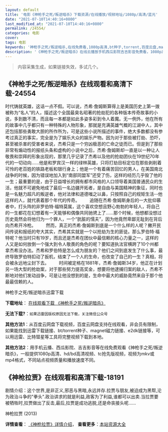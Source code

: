 ```yaml
---
layout: default
title: '电影《神枪手之死/叛逆暗杀》下载资源/在线播放/视频地址/1080p/高清/蓝光'
date: "2021-07-10T14:40:16+0800"
last_modified_at: "2021-07-10T14:40:16+0800"
permalink: /24554/
categories: 电影
cover:
tags: 电影
keywords: '神枪手之死/叛逆暗杀,在线免费看,1080p高清,bt种子,torrent,百度云盘,magnet,磁力链,迅雷下载资源'
description: '《神枪手之死/叛逆暗杀》在线云播放手机西瓜影院吉吉影音免费看，1080p高清bd/hd未删减完整版和tc抢先枪版，mkv/mp4格式，附带bt/torrent种子、magnet/磁力链、百度云盘、网盘资源迅雷下载链接'
---
```


>内容采集生成，如果链接失效，多试几个。


## 《神枪手之死/叛逆暗杀》在线观看和高清下载-24554

时代铸就英雄，这话一点不假。可以说，杰希&middot;詹姆斯算得上是美国历史上第一拨被称为“名人”的人，描述这个全国最臭名昭著的抢劫犯的各种版本传奇故事的小说，多到数不清，而且每一本都是如此多姿多彩到令人着魔。无一例外，他在所有的故事中几乎都只有一种特殊的人物形象，那就是充满英雄气概的江湖中人，其中还包括那些勇敢大胆的所作所为，可是这些小说所描述的事件，绝大多数都没有参考过真正的事实，完全是为了娱乐大众的娱乐产物。因为对于那些被打劫、恐吓，甚至被杀害的受害者来说，杰希只是一个穷凶极恶的亡命之徒而已。但是到了那些非常有煽动性的报纸头条和虚构的小说中之后，杰希·詹姆斯却一直是以一种让人敬畏和崇拜的形象出现的，那里几乎记录了杰希以及他的抢劫团伙在19世纪70年代的一切动向&hellip;…他是和罗宾汉一样的绿林英雄，只将打劫目标定位在那些剥削着可怜的老百姓的铁路老板和银行身上；他是一个有着痛苦回忆的男人，在美国南北战争的时候，因为错误地加入到“南部同盟军&rdquo;还受了伤，这样的经历几乎毁了他的一生；最重要的是，由于日益增长的拥有都市风格的人口领导着美国普通民众的生活，他就不可避免地成了最后一名边疆开拓者，是自由与美国精神的象征，同时也是一名魅力超凡的叛逆者，他对法律和道德嗤之以鼻，只按照自己的规矩生活--他这样的人，就代表着那个年代的传奇。 　　追随在杰希&middot;詹姆斯身后的一大批仰慕者中，打头阵的非罗伯特&middot;福特莫属，这个喜欢空想且野心勃勃的年轻人，将自己的一生都花在幻想着有一天能够和偶像共同驰骋上了……那个时候，他想都没想过历史竟然会将他归为一个罪人，一个&ldquo;肮脏的懦夫&rdquo;，因为他竟然卑鄙无耻到在背后向杰希开冷枪。 　　然而，真正的杰希&middot;詹姆斯到底是一个什么样的人呢？撇开民间传说和报纸的夸大其实，杰希其实就是一个以抢劫为生的匪徒。那么罗伯特·福特呢？他当时只有19岁，而且还是杰希在团伙中最信赖的核心力量之一，这样的人又是如何放倒一个强大到令人敬畏的角色的呢？要知道执法官横跨了10个州都拿杰希没办法。杰希和罗伯特是怎么成为朋友的？他们之间到底发生了什么事，最终导致罗伯特扣动了扳机，结束了一个人的生命，也改变了自己的一生？真相，将会被永远地尘封下去。 　　时间被定格在1881年，杰希·詹姆斯34岁，他正在计划另一场大型的抢劫案，对于那些努力提高奖金，想要将他逮捕归案的敌人，杰希不断地对他们发动战争，可是让他没想到的是，生命中最大的威胁竟然来自于那个他最最信赖的人。


神枪手之死/叛逆暗杀迅雷下载

**下载地址**： [在线观看下载 《神枪手之死/叛逆暗杀》](https://www.993dy.com//vod-detail-id-23655.html) 


**无法下载?**：`如果迅雷因版权原因无法下载，关注微信公众号 `

**其他方法1**：从百度云网盘下载视频，百度云网盘支持在线观看，非会员有限制，如果能找到迅雷下载链接、bt/torrent种子、magnet磁力链接、e2dk链接等，可以用迅雷、比特彗星等工具将完整视频下载到本地。

**其他方法2**：用手机云播、西瓜影院、吉吉影音等在线免费观看《神枪手之死/叛逆暗杀》，一般提供1080p高清、hd/bd高清视频、tc抢先版视频，视频为mkv或mp4格式，不同站点视频质量和播放速度不同。


## 《神枪拉贾》在线观看和高清下载-18191

剧情介绍：这个世界,是非正义,邪恶与黑暗,永远并存.拉贾与朋友,被迫成为黑帮,沦为政治斗争的"拳头".政治讲求的就是利益,政客为了利益,谁都可以出卖.当拉贾要被牺牲时,拉贾做出了反击,最后,拉贾是成功逃脱,还是命丧接头呢......


神枪拉贾 (2013)

**详情查看**： [《神枪拉贾》详情介绍](/movie/18191/)， **查看更多**：[本站资源大全](/movie/t/all/)

